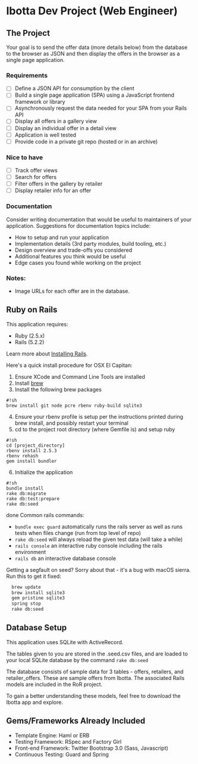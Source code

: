 # Ibotta Dev Project (Web Engineer)

## The Project

Your goal is to send the offer data (more details below) from the
database to the browser as JSON and then display the offers in the
browser as a single page application.

### Requirements

- [ ] Define a JSON API for consumption by the client
- [ ] Build a single page application (SPA) using a JavaScript frontend framework or library
- [ ] Asynchronously request the data needed for your SPA from your Rails API
- [ ] Display all offers in a gallery view
- [ ] Display an individual offer in a detail view
- [ ] Application is well tested
- [ ] Provide code in a private git repo (hosted or in an archive)

### Nice to have

- [ ] Track offer views
- [ ] Search for offers
- [ ] Filter offers in the gallery by retailer
- [ ] Display retailer info for an offer

### Documentation

Consider writing documentation that would be useful to maintainers of your application. Suggestions for documentation topics include:

- How to setup and run your application
- Implementation details (3rd party modules, build tooling, etc.)
- Design overview and trade-offs you considered
- Additional features you think would be useful
- Edge cases you found while working on the project

### Notes:

- Image URLs for each offer are in the database.

## Ruby on Rails

This application requires:

- Ruby (2.5.x)
- Rails (5.2.2)

Learn more about [Installing Rails](http://railsapps.github.io/installing-rails.html).

Here's a quick install procedure for OSX El Capitan:

1. Ensure XCode and Command Line Tools are installed
2. Install [brew](http://brew.sh/)
3. Install the following brew packages

```
#!sh
brew install git node pcre rbenv ruby-build sqlite3
```

4. Ensure your rbenv profile is setup per the instructions printed during brew install, and possibly restart your terminal
5. cd to the project root directory (where Gemfile is) and setup ruby

```
#!sh
cd [project_directory]
rbenv install 2.5.3
rbenv rehash
gem install bundler
```

6. Initialize the application

```
#!sh
bundle install
rake db:migrate
rake db:test:prepare
rake db:seed
```

done
Common rails commands:

- `bundle exec guard` automatically runs the rails server as well as runs tests when files change (run from top level of repo)
- `rake db:seed` will always reload the given test data (will take a while)
- `rails console` an interactive ruby console including the rails environment
- `rails db` an interactive database console

Getting a segfault on seed?
Sorry about that - it's a bug with macOS sierra. Run this to get it fixed:

```sh
  brew update
  brew install sqlite3
  gem pristine sqlite3
  spring stop
  rake db:seed
```

## Database Setup

This application uses SQLite with ActiveRecord.

The tables given to you are stored in the .seed.csv files, and are
loaded to your local SQLite database by the command `rake db:seed`

The database consists of sample data for 3 tables - offers,
retailers, and retailer_offers. These are sample offers from Ibotta.
The associated Rails models are included in the RoR project.

To gain a better understanding these models, feel free to download
the Ibotta app and explore.

## Gems/Frameworks Already Included

- Template Engine: Haml or ERB
- Testing Framework: RSpec and Factory Girl
- Front-end Framework: Twitter Bootstrap 3.0 (Sass, Javascript)
- Continuous Testing: Guard and Spring
